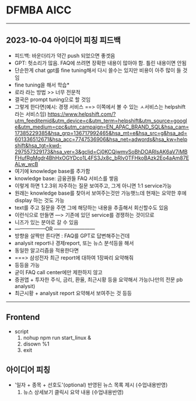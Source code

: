 # DFMBA AICC

---

## 2023-10-04 아이디어 피칭 피드백

* 피드백: 바운더리가 약간 push 되었으면 좋겟음
* GPT: 헛소리가 많음. FAQ에 쓰려면 장확한 내용이 많아야 함. 틀린 내용이면 안됨
* 단순한게 chat gpt를 fine tuning해서 다시 쓸수는 있지만 비용이 아주 많이 들 것임
* fine tuning을 해서 학습*
* 로라 라는 방법 >> 너무 전문적
* 결국은 prompt tuning으로 할 것임
* 그렇게 한다면(예시:  경쟁 서비스 ==> 이쪽에서 볼 수 있는 ㅅ서비스는 helpshift라는 서비스임)
https://www.helpshift.com/?utm_feeditemid&utm_device=c&utm_term=helpshift&utm_source=google&utm_medium=cpc&utm_campaign=EN_APAC_BRAND_SQL&hsa_cam=17385229385&hsa_grp=136717992465&hsa_mt=e&hsa_src=g&hsa_ad=601336512671&hsa_acc=7747536906&hsa_net=adwords&hsa_kw=helpshift&hsa_tgt=kwd-297557329173&hsa_ver=3&gclid=Cj0KCQjwmvSoBhDOARIsAK6aV7iMBFHufRgMgdr4BhHxOGYDco1L4FS3Jx8c_bRlv0TFHkoBAzk2Eo4aAm87EALw_wcB
* 여기에 knowledge base를 추가함
* knowledge base: 금융권들 FAQ 서비스를 쌓음
* 이렇게 하면 1.2.3위 자주하는 질문 보여주고, 그게 아니면 1:1 service가능
* 원래는 knowledge base를 찾아서 보여주는것만 가능햇느데 현재는 요약한 후에 display 하는 것도 가능
* text를 주고 질문을 주면 그에 해당하는 내용을 추출해서 회신할수도 있음
* 이런식으로 만들면 —> 기존에 있던 service를 경쟁하는 것이므로
* 니즈가 있는 분야로 갈 수 있음
* ——————OR ————————
* 방향을 살짝만 튼다면 : FAQ를 GPT로 답변해주는건데
* analysit report나 경제report, 또는 뉴스 분석등을 해서
* 동일한 알고리즘을 적용한다면
* ===> 삼성전자 최근 report에 대하여 1장짜리 요약해줘
* 등등을 가능
* 굳이 FAQ call center에만 제한하지 않고
* 증권앱 + 투자한 주식, 금리, 환율, 최근시황 등을 요약해서 가능(나만의 전문 pb analysit)
* 최근시황 + analysit report 요약해서 보여주는 것 등등

--- 

## Frontend

 * script 
   1. nohup npm run start_linux &
   2. disown %1
   3. exit

## 아이디어 피칭

  * '일자 + 종목 + 선호도'(optional) 반영된 뉴스 목록 제시 (수업내용반영)
    1. 뉴스 상세보기 클릭시 요약 내용 (수업내용반영)

